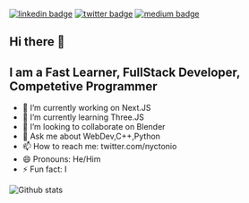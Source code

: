[![linkedin badge](https://img.shields.io/badge/Ritesh_Kumar-30302f?style=flat&logo=linkedin)](https://www.linkedin.com/in/nyctonio)
[![twitter badge](https://img.shields.io/badge/@nyctonio-30302f?style=flat&logo=twitter)](https://twitter.com/nyctonio)
[![medium badge](https://img.shields.io/badge/Ritesh_Kumar-30302f?style=flat&logo=medium)](https://medium.com/@nyctonio)

## Hi there 👋 

## I am a Fast Learner, FullStack Developer, Competetive Programmer

- 🔭 I’m currently working on Next.JS
- 🌱 I’m currently learning Three.JS
- 👯 I’m looking to collaborate on Blender
- 💬 Ask me about WebDev,C++,Python
- 📫 How to reach me: twitter.com/nyctonio
- 😄 Pronouns: He/Him
- ⚡ Fun fact: I 

![Github stats](https://github-readme-stats.vercel.app/api?username=nyctonio)
